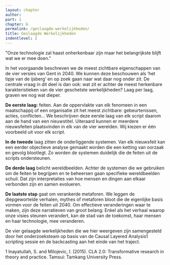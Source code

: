```yaml
---
layout: chapter
author: 
part: 1
chapter: 6
permalink: /geslaagde-werkelijkheden/
title: Geslaagde Werkelijkheden
indentlevel: 2
---
```


"Onze technologie zal haast onherkenbaar zijn maar het belangrijkste blijft wat we er mee doen."

In het voorgaande beschreven we de meest zichtbare eigenschappen van de vier versies van Gent in 2040. We kunnen deze beschouwen als ‘het tipje van de ijsberg’ en op zoek gaan naar wat daar nog onder zit. De centrale vraag in dit deel is dan ook: wat zit er achter de meest herkenbare karakteristieken van de vier geschetste werkelijkheden?  Laag per laag, graven we nog wat dieper.

**De eerste laag:** feiten. Aan de oppervlakte van elk fenomeen in een maatschappij of een organisatie zit het meest zichtbare: gebeurtenissen, acties, conflicten… We beschrijven deze eerste laag van elk script daarom aan de hand van een nieuwstitel. Uiteraard kunnen er meerdere nieuwsfeiten plaatsvinden in elk van de vier werelden. Wij kiezen er één voorbeeld uit voor elk script. 

**In de tweede** laag zitten de onderliggende systemen. Van elk nieuwsfeit kan een eerder objectieve analyse gemaakt worden die een ketting van oorzaak en gevolg blootlegt. Zo worden de systemen duidelijk die de feiten uit de scripts ondersteunen. 

**De derde laag** belicht wereldbeelden. Achter de systemen die we gebruiken om de feiten te begrijpen en te beheersen gaan specifieke wereldbeelden schuil. Dat zijn interpretaties van hoe mensen en dingen aan elkaar verbonden zijn en samen evolueren. 

**De laatste stap** gaat om verankerde metaforen. We leggen de diepgewortelde verhalen, mythes of metaforen bloot die de eigenlijke basis vormen voor de feiten uit 2040. Om effectieve veranderingen waar te maken, zijn deze narratieven van groot belang: Enkel als het verhaal waarop onze visies steunen verandert, kan de stad van de toekomst, haar mensen en haar technologie, mee veranderen. 

De vier gelaagde werkelijkheden die we hier weergeven zijn samengesteld door het onderzoeksteam op basis van de Causal Layered Analysis1  scripting sessie en de backcasting aan het einde van het traject.

1 Inayatullah, S. and Milojevic, I. (2015). CLA 2.0: Transformative research in theory and practice. Tamsui: Tamkang University Press.
